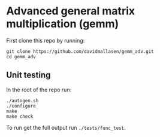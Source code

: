 # Advanced general matrix multiplication (gemm) 

First clone this repo by running:

~~~
git clone https://github.com/davidmallasen/gemm_adv.git
cd gemm_adv
~~~

## Unit testing

In the root of the repo run:

~~~
./autogen.sh
./configure
make
make check
~~~

To run get the full output run `./tests/func_test`.
